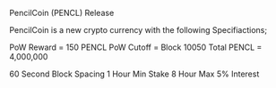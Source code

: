 PencilCoin (PENCL) Release

PencilCoin is a new crypto currency with the following Specifiactions;


PoW Reward = 150 PENCL
PoW Cutoff = Block 10050
Total PENCL = 4,000,000

60 Second Block Spacing
1 Hour Min Stake
8 Hour Max
5% Interest



